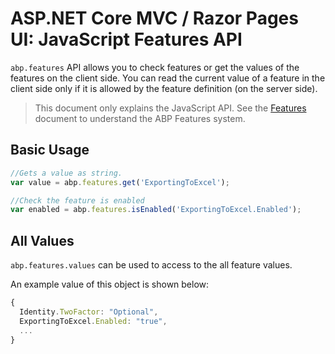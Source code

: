 # ASP.NET Core MVC / Razor Pages UI: JavaScript Features API

`abp.features` API allows you to check features or get the values of the features on the client side. You can read the current value of a feature in the client side only if it is allowed by the feature definition (on the server side).

> This document only explains the JavaScript API. See the [Features](../../../infrastructure/features.md) document to understand the ABP Features system.

## Basic Usage

````js
//Gets a value as string.
var value = abp.features.get('ExportingToExcel');

//Check the feature is enabled
var enabled = abp.features.isEnabled('ExportingToExcel.Enabled');
````

## All Values

`abp.features.values` can be used to access to the all feature values.

An example value of this object is shown below:

````js
{
  Identity.TwoFactor: "Optional",
  ExportingToExcel.Enabled: "true",
  ...
}
````